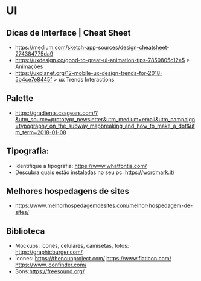 # UI

## Dicas de Interface | Cheat Sheet
- https://medium.com/sketch-app-sources/design-cheatsheet-274384775da9 
- https://uxdesign.cc/good-to-great-ui-animation-tips-7850805c12e5 > Animações
- https://uxplanet.org/12-mobile-ux-design-trends-for-2018-5b4ce7e8445f > ux Trends Interactions

## Palette
- https://gradients.cssgears.com/?&utm_source=prototypr_newsletter&utm_medium=email&utm_campaign=typography_on_the_subway_mapbreaking_and_how_to_make_a_dot&utm_term=2018-01-08

## Tipografia:
- Identifique a tipografia: https://www.whatfontis.com/
- Descubra quais estão instaladas no seu pc: https://wordmark.it/

## Melhores hospedagens de sites
- https://www.melhorhospedagemdesites.com/melhor-hospedagem-de-sites/

## Biblioteca
- Mockups: ícones, celulares, camisetas, fotos: https://graphicburger.com/
- Ícones: https://thenounproject.com/
          https://www.flaticon.com/
          https://www.iconfinder.com/
- Sons:https://freesound.org/
